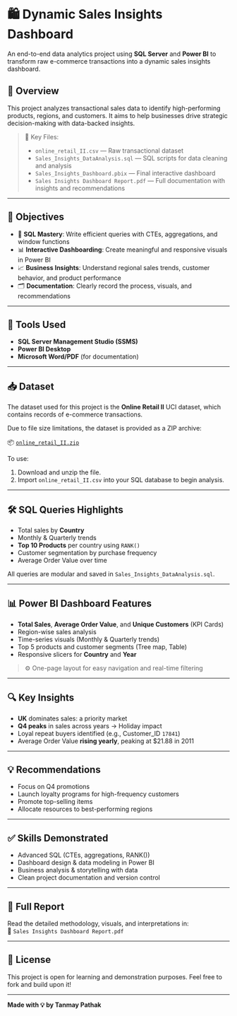 # 🛍️ Dynamic Sales Insights Dashboard

An end-to-end data analytics project using **SQL Server** and **Power BI** to transform raw e-commerce transactions into a dynamic sales insights dashboard.

## 📌 Overview

This project analyzes transactional sales data to identify high-performing products, regions, and customers. It aims to help businesses drive strategic decision-making with data-backed insights.

> 📁 Key Files:
> - `online_retail_II.csv` — Raw transactional dataset  
> - `Sales_Insights_DataAnalysis.sql` — SQL scripts for data cleaning and analysis  
> - `Sales_Insights_Dashboard.pbix` — Final interactive dashboard  
> - `Sales Insights Dashboard Report.pdf` — Full documentation with insights and recommendations

---

## 🚀 Objectives

- 🧠 **SQL Mastery**: Write efficient queries with CTEs, aggregations, and window functions
- 📊 **Interactive Dashboarding**: Create meaningful and responsive visuals in Power BI
- 📈 **Business Insights**: Understand regional sales trends, customer behavior, and product performance
- 🗂️ **Documentation**: Clearly record the process, visuals, and recommendations

---

## 🧱 Tools Used

- **SQL Server Management Studio (SSMS)**  
- **Power BI Desktop**  
- **Microsoft Word/PDF** (for documentation)

---

## 📥 Dataset

The dataset used for this project is the **Online Retail II** UCI dataset, which contains records of e-commerce transactions.

Due to file size limitations, the dataset is provided as a ZIP archive:

📦 [`online_retail_II.zip`](./data/online_retail_II.zip)

To use:
1. Download and unzip the file.
2. Import `online_retail_II.csv` into your SQL database to begin analysis.


---

## 🛠 SQL Queries Highlights

- Total sales by **Country**
- Monthly & Quarterly trends
- **Top 10 Products** per country using `RANK()`
- Customer segmentation by purchase frequency
- Average Order Value over time

All queries are modular and saved in `Sales_Insights_DataAnalysis.sql`.

---

## 📊 Power BI Dashboard Features

- **Total Sales**, **Average Order Value**, and **Unique Customers** (KPI Cards)
- Region-wise sales analysis
- Time-series visuals (Monthly & Quarterly trends)
- Top 5 products and customer segments (Tree map, Table)
- Responsive slicers for **Country** and **Year**

> ⚙️ One-page layout for easy navigation and real-time filtering

---

## 🔍 Key Insights

- **UK** dominates sales: a priority market
- **Q4 peaks** in sales across years → Holiday impact
- Loyal repeat buyers identified (e.g., Customer_ID `17841`)
- Average Order Value **rising yearly**, peaking at $21.88 in 2011

---

## 💡 Recommendations

- Focus on Q4 promotions
- Launch loyalty programs for high-frequency customers
- Promote top-selling items
- Allocate resources to best-performing regions

---

## ✅ Skills Demonstrated

- Advanced SQL (CTEs, aggregations, RANK())
- Dashboard design & data modeling in Power BI
- Business analysis & storytelling with data
- Clean project documentation and version control

---

## 📄 Full Report

Read the detailed methodology, visuals, and interpretations in:  
📁 `Sales Insights Dashboard Report.pdf`

---

## 📜 License

This project is open for learning and demonstration purposes. Feel free to fork and build upon it!

---
**Made with 💡 by Tanmay Pathak**
